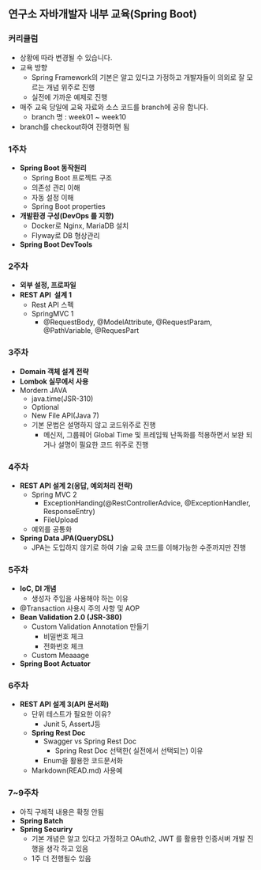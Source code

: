 ## 연구소 자바개발자 내부 교육(Spring Boot)

### 커리큘럼
* 상황에 따라 변경될 수 있습니다.
* 교욕 방향
  * Spring Framework의 기본은 알고 있다고 가정하고 개발자들이 의외로 잘 모르는 개념 위주로 진행
  * 실전에 가까운 예제로 진행
* 매주 교육 당일에 교육 자료와 소스 코드를 branch에 공유 합니다.
    * branch 명 : week01 ~ week10
* branch를 checkout하여 진랭하면 됨

### **1주차**

- **Spring Boot 동작원리**
    - Spring Boot 프로젝트 구조
    - 의존성 관리 이해
    - 자동 설정 이해
    - Spring Boot properties
- **개발환경 구성(DevOps 를 지향)**
    - Docker로 Nginx, MariaDB 설치
    - Flyway로 DB 형상관리
- **Spring Boot DevTools**

### **2주차**

- **외부 설정, 프로파일**
- **REST API  설계 1**
    - Rest API 스펙
    - SpringMVC 1
        - @RequestBody, @ModelAttribute, @RequestParam, @PathVariable, @RequesPart

### **3주차**

- **Domain 객체 설계 전략**
- **Lombok 실무에서 사용**
- Mordern JAVA
    - java.time(JSR-310)
    - Optional
    - New File API(Java 7)
    - 기본 문법은 설명하지 않고 코드위주로 진행
        - 메신저, 그룹웨어 Global Time 및 프레임웍 난독화를 적용하면서 보완 되거나 설명이 필요한 코드 위주로 진행


### 4주차

- **REST API 설계 2(응답, 예외처리 전략)**
    - Spring MVC 2
        - ExceptionHanding(@RestControllerAdvice, @ExceptionHandler, ResponseEntry)
        - FileUpload
    - 예외를 공통화
- **Spring Data JPA(QueryDSL)**
    - JPA는 도입하지 않기로 하여 기술 교육 코드를 이해가능한 수준까지만 진행

### 5주차

- **IoC, DI 개념**
    - 생성자 주입을 사용해야 하는 이유
- @Transaction 사용시 주의 사항 및 AOP
- **Bean Validation 2.0 (JSR-380)**
    - Custom Validation Annotation 만들기
        - 비밀번호 체크
        - 전화번호 체크
    - Custom Meaaage
- **Spring Boot Actuator**

### **6주차**

- **REST API 설계 3(API 문서화)**
    - 단위 테스트가 필요한 이유?
        - Junit 5, AssertJ등
    - **Spring Rest Doc**
        - Swagger vs Spring Rest Doc
            - Spring Rest Doc 선택한( 실전에서 선택되는) 이유
        - Enum을 활용한 코드문서화
    - Markdown(READ.md)  사용예

### **7~9주차**

- 아직 구체적 내용은 확정 안됨
- **Spring Batch**
- **Spring Securiry**
    - 기본 개념은 알고 있다고 가정하고 OAuth2, JWT 를 활용한 인증서버 개발 진행을 생각 하고 있음
    - 1주 더 전행될수 있음


